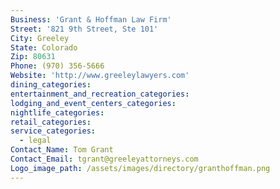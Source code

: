 ```yaml
---
Business: 'Grant & Hoffman Law Firm'
Street: '821 9th Street, Ste 101'
City: Greeley
State: Colorado
Zip: 80631
Phone: (970) 356-5666
Website: 'http://www.greeleylawyers.com'
dining_categories:
entertainment_and_recreation_categories:
lodging_and_event_centers_categories:
nightlife_categories:
retail_categories:
service_categories:
  - legal
Contact_Name: Tom Grant
Contact_Email: tgrant@greeleyattorneys.com
Logo_image_path: /assets/images/directory/granthoffman.png
---
```



